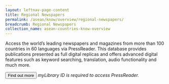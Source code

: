 ```yaml
---
layout: leftnav-page-content
title: Regional Newspapers
permalink: /asean/know/overview/regional-newspapers/
breadcrumb: Regional Newspapers
collection_name: asean-countries-know-overview
---
```


Access the world’s leading newspapers and magazines from more than 100 countries in 60 languages via PressReader. This database provides publications presented as full digital replicas and offers advanced digital features such as keyword searching, translation, audio functionality and much more.

<a href="http://eresources.nlb.gov.sg/Main/Browse?startsWith=P"><button class="w3-btn w3-round-xxlarge">Find out more</button></a>
*myLibrary ID is required to access PressReader.*